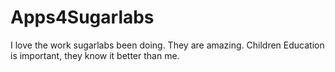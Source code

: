 # Apps4Sugarlabs
I love the work sugarlabs been doing. They are amazing. Children Education is important, they know it better than me.
